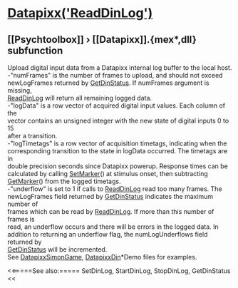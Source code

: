 # [Datapixx('ReadDinLog')](Datapixx-ReadDinLog) 
## [[Psychtoolbox]] &#8250; [[Datapixx]].{mex*,dll} subfunction


Upload digital input data from a Datapixx internal log buffer to the local host.  
-"numFrames" is the number of frames to upload, and should not exceed  
newLogFrames returned by [GetDinStatus](GetDinStatus). If numFrames argument is missing,  
[ReadDinLog](ReadDinLog) will return all remaining logged data.  
-"logData" is a row vector of acquired digital input values. Each column of the  
vector contains an unsigned integer with the new state of digital inputs 0 to 15  
after a transition.  
-"logTimetags" is a row vector of acquisition timetags, indicating when the  
corresponding transition to the state in logData occurred. The timetags are in  
double precision seconds since Datapixx powerup. Response times can be  
calculated by calling [SetMarker](SetMarker)() at stimulus onset, then subtracting  
[GetMarker](GetMarker)() from the logged timetags.  
-"underflow" is set to 1 if calls to [ReadDinLog](ReadDinLog) read too many frames. The  
newLogFrames field returned by [GetDinStatus](GetDinStatus) indicates the maximum number of  
frames which can be read by [ReadDinLog](ReadDinLog). If more than this number of frames is  
read, an underflow occurs and there will be errors in the logged data. In  
addition to returning an underflow flag, the numLogUnderflows field returned by  
[GetDinStatus](GetDinStatus) will be incremented.  
See [DatapixxSimonGame](DatapixxSimonGame), [DatapixxDin](DatapixxDin)\*Demo files for examples.  
  


<<=====See also:=====
SetDinLog, StartDinLog, StopDinLog, GetDinStatus
<<